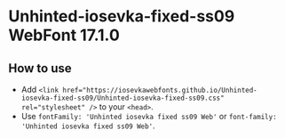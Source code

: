 # Unhinted-iosevka-fixed-ss09 WebFont 17.1.0

## How to use

- Add `<link href="https://iosevkawebfonts.github.io/Unhinted-iosevka-fixed-ss09/Unhinted-iosevka-fixed-ss09.css" rel="stylesheet" />` to your `<head>`.
- Use `fontFamily: 'Unhinted iosevka fixed ss09 Web'` or `font-family: 'Unhinted iosevka fixed ss09 Web'`.
